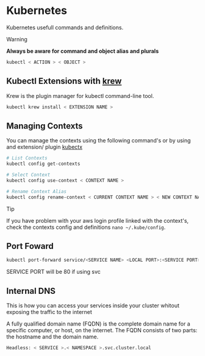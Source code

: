 # Kubernetes

Kubernetes usefull commands and definitions.

> [!WARNING]
> **Always be aware for command and object alias and plurals**

```bash
kubectl < ACTION > < OBJECT >
```

## Kubectl Extensions with [krew](https://krew.sigs.k8s.io/)

Krew is the plugin manager for kubectl command-line tool.

```bash
kubectl krew install < EXTENSION NAME >
```

## Managing Contexts

You can manage the contexts using the following command's or by using and extension/
plugin [kubectx](https://github.com/ahmetb/kubectx?tab=readme-ov-file#kubectl-plugins-macos-and-linux)

```bash
# List Contexts
kubectl config get-contexts

# Select Context
kubectl config use-context < CONTEXT NAME >

# Rename Context Alias
kubectl config rename-context < CURRENT CONTEXT NAME > < NEW CONTEXT NAME >
```

> [!Tip]
> If you have problem with your aws login profile linked with the context's, check the
> contexts config and definitions ``nano ~/.kube/config``.

## Port Foward

```bash
kubectl port-forward service/<SERVICE NAME> <LOCAL PORT>:<SERVICE PORT> -n <NAMESPACE>
```
SERVICE PORT will be 80 if using svc


## Internal DNS

This is how you can access your services inside your cluster whitout exposing the 
traffic to the internet

A fully qualified domain name (FQDN) is the complete domain name for a specific
computer, or host, on the internet. The FQDN consists of two parts: the hostname
and the domain name.

```bash
Headless: < SERVICE >.< NAMESPACE >.svc.cluster.local
```
